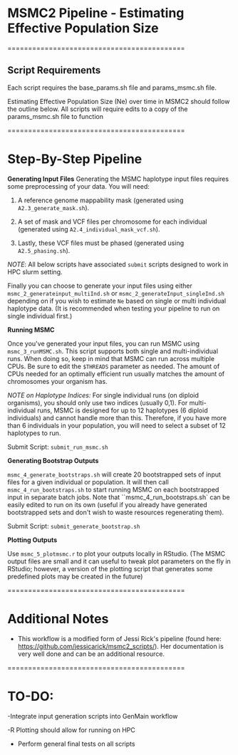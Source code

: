 # MSMC2 Pipeline - Estimating Effective Population Size
===========================================
## Script Requirements
Each script requires the base_params.sh file and params_msmc.sh file.

Estimating Effective Population Size (Ne) over time in MSMC2 should follow the outline below. All scripts will require edits to a copy of the params_msmc.sh file to function

===========================================
# Step-By-Step Pipeline

**Generating Input Files**
Generating the MSMC haplotype input files requires some preprocessing of your data. You will need:

1) A reference genome mappability mask (generated using `A2.3_generate_mask.sh`).

2) A set of mask and VCF files per chromosome for each individual (generated using `A2.4_individual_mask_vcf.sh`). 

3) Lastly, these VCF files must be phased (generated using `A2.5_phasing.sh`).

*NOTE*: All below scripts have associated `submit` scripts designed to work in HPC slurm setting.

Finally you can choose to generate your input files using either `msmc_2_generateinput_multiInd.sh` or `msmc_2_generateInput_singleInd.sh` depending on if you wish to estimate `Ne` based on single or multi individual haplotype data. (It is recommended when testing your pipeline to run on single individual first.)


**Running MSMC**

Once you've generated your input files, you can run MSMC using `msmc_3_runMSMC.sh`. This script supports both single and multi-individual runs. When doing so, keep in mind that MSMC can run across multiple CPUs. Be sure to edit the `$THREADS` parameter as needed. The amount of CPUs needed for an optimally efficient run usually matches the amount of chromosomes your organism has.

*NOTE on Haplotype Indices:* For single individual runs (on diploid organisms), you should only use two indices (usually 0,1). For multi-individual runs, MSMC is designed for up to 12 haplotypes (6 diploid individuals) and cannot handle more than this. Therefore, if you have more than 6 individuals in your population, you will need to select a subset of 12 haplotypes to run.

Submit Script: `submit_run_msmc.sh`

**Generating Bootstrap Outputs**

`msmc_4_generate_bootstraps.sh` will create 20 bootstrapped sets of input files for a given individual or population. It will then call `msmc_4_run_bootstraps.sh` to start running MSMC on each bootstrapped input in separate batch jobs. Note that ``msmc_4_run_bootstraps.sh` can be easily edited to run on its own (useful if you already have generated bootstrapped sets and don't wish to waste resources regenerating them).

Submit Script: `submit_generate_bootstrap.sh`

**Plotting Outputs**

Use `msmc_5_plotmsmc.r` to plot your outputs locally in RStudio. (The MSMC output files are small and it can useful to tweak plot parameters on the fly in RStudio; however, a version of the plotting script that generates some predefined plots may be created in the future)


===========================================
# Additional Notes

- This workflow is a modified form of Jessi Rick's pipeline (found here: https://github.com/jessicarick/msmc2_scripts/). Her documentation is very well done and can be an additional resource.

===========================================


# TO-DO:

-Integrate input generation scripts into GenMain workflow

-R Plotting should allow for running on HPC

- Perform general final tests on all scripts 
